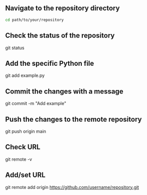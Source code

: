 ## Navigate to the repository directory

```sh
cd path/to/your/repository
```
## Check the status of the repository

git status

## Add the specific Python file

git add example.py

## Commit the changes with a message

git commit -m "Add example"

## Push the changes to the remote repository

git push origin main

## Check URL

git remote -v

## Add/set URL

git remote add origin https://github.com/username/repository.git
